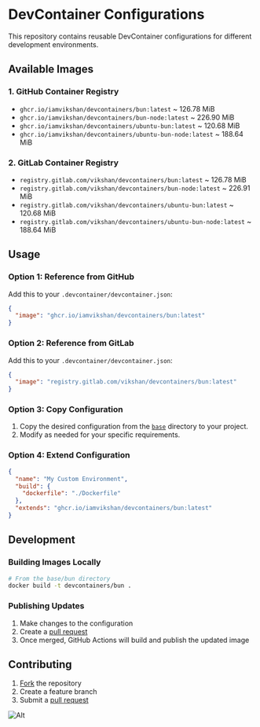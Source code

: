 # DevContainer Configurations

This repository contains reusable DevContainer configurations for different development
environments.

## Available Images

### 1. GitHub Container Registry

- `ghcr.io/iamvikshan/devcontainers/bun:latest` ~ 126.78 MiB
- `ghcr.io/iamvikshan/devcontainers/bun-node:latest` ~ 226.90 MiB
- `ghcr.io/iamvikshan/devcontainers/ubuntu-bun:latest` ~ 120.68 MiB
- `ghcr.io/iamvikshan/devcontainers/ubuntu-bun-node:latest` ~ 188.64 MiB

### 2. GitLab Container Registry

- `registry.gitlab.com/vikshan/devcontainers/bun:latest` ~ 126.78 MiB
- `registry.gitlab.com/vikshan/devcontainers/bun-node:latest` ~ 226.91 MiB
- `registry.gitlab.com/vikshan/devcontainers/ubuntu-bun:latest` ~ 120.68 MiB
- `registry.gitlab.com/vikshan/devcontainers/ubuntu-bun-node:latest` ~ 188.64 MiB

## Usage

### Option 1: Reference from GitHub

Add this to your `.devcontainer/devcontainer.json`:

```json
{
  "image": "ghcr.io/iamvikshan/devcontainers/bun:latest"
}
```

### Option 2: Reference from GitLab

Add this to your `.devcontainer/devcontainer.json`:

```json
{
  "image": "registry.gitlab.com/vikshan/devcontainers/bun:latest"
}
```

### Option 3: Copy Configuration

1. Copy the desired configuration from the [`base`](./base/) directory to your project.
2. Modify as needed for your specific requirements.

### Option 4: Extend Configuration

```json
{
  "name": "My Custom Environment",
  "build": {
    "dockerfile": "./Dockerfile"
  },
  "extends": "ghcr.io/iamvikshan/devcontainers/bun:latest"
}
```

## Development

### Building Images Locally

```bash
# From the base/bun directory
docker build -t devcontainers/bun .
```

### Publishing Updates

1. Make changes to the configuration
2. Create a [pull request](https://gitlab.com/vikshan/devcontainers/-/merge_requests/new)
3. Once merged, GitHub Actions will build and publish the updated image

## Contributing

1. [Fork](https://gitlab.com/vikshan/devcontainers/-/forks/new) the repository
2. Create a feature branch
3. Submit a [pull request](https://gitlab.com/vikshan/devcontainers/-/merge_requests/new)

![Alt](https://repobeats.axiom.co/api/embed/4c4567be5d5226fd9349cc999f54ee8500605621.svg 'Repobeats analytics image')
